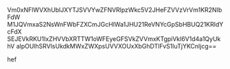 Vm0xNFlWVXhUblJXYTJSVVYwZFNVRlpzWkc5V2JHeFZVVzVrVm1KR2NIbFdW
M1JQVmxaS2NsWnFWbFZXCmJGcHlWa1JHU21ReVNYcGpSbHBUQ21KRldYcFdX
SEJEVkRKU1IxZHVVbXRTTW1oWFEyeGFSVkZVVmxKTgpiVkl6V1d4a1QyUkhV
alpOUlhSRVlsUkdkMWxZWXpsUVVXOUxXbGhDTlFvS1luTjYKCnljcg==

hef